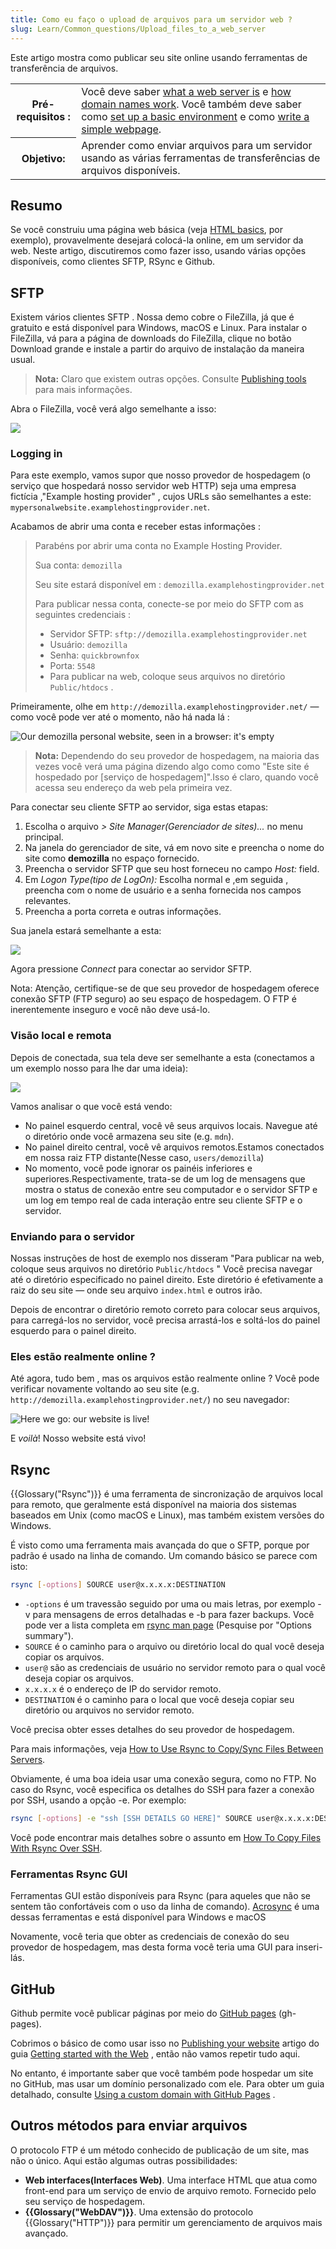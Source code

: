 ```yaml
---
title: Como eu faço o upload de arquivos para um servidor web ?
slug: Learn/Common_questions/Upload_files_to_a_web_server
---
```

Este artigo mostra como publicar seu site online usando ferramentas de transferência de arquivos.

<table class="learn-box standard-table">
  <tbody>
    <tr>
      <th scope="row">Pré-requisitos :</th>
      <td>
        Você deve saber
        <a href="https://developer.mozilla.org/en-US/Learn/What_is_a_web_server"
          >what a web server is</a
        >
        e
        <a
          href="https://developer.mozilla.org/en-US/Learn/Understanding_domain_names"
          >how domain names work</a
        >. Você também deve saber como
        <a href="/en-US/Learn/Set_up_a_basic_working_environment"
          >set up a basic environment</a
        >
        e como
        <a href="/en-US/Learn/HTML/Write_a_simple_page_in_HTML"
          >write a simple webpage</a
        >.
      </td>
    </tr>
    <tr>
      <th scope="row">Objetivo:</th>
      <td>
        Aprender como enviar arquivos para um servidor usando as várias
        ferramentas de transferências de arquivos disponíveis.
      </td>
    </tr>
  </tbody>
</table>

## Resumo

Se você construiu uma página web básica (veja [HTML basics](/pt-BR/docs/Learn/Getting_started_with_the_web/HTML_basics), por exemplo), provavelmente desejará colocá-la online, em um servidor da web. Neste artigo, discutiremos como fazer isso, usando várias opções disponíveis, como clientes SFTP, RSync e Github.

## SFTP

Existem vários clientes SFTP . Nossa demo cobre o FileZilla, já que é gratuito e está disponível para Windows, macOS e Linux. Para instalar o FileZilla, vá para a página de downloads do FileZilla, clique no botão Download grande e instale a partir do arquivo de instalação da maneira usual.

> **Nota:** Claro que existem outras opções. Consulte [Publishing tools](/en-US/Learn/How_much_does_it_cost#Publishing_tools.3A_FTP_client) para mais informações.

Abra o FileZilla, você verá algo semelhante a isso:

![](https://mdn.mozillademos.org/files/15767/filezilla-ui.png)

### Logging in

Para este exemplo, vamos supor que nosso provedor de hospedagem (o serviço que hospedará nosso servidor web HTTP) seja uma empresa fictícia ,"Example hosting provider" , cujos URLs são semelhantes a este: `mypersonalwebsite.examplehostingprovider.net`.

Acabamos de abrir uma conta e receber estas informações :

> Parabéns por abrir uma conta no Example Hosting Provider.
>
> Sua conta: `demozilla`
>
> Seu site estará disponível em : `demozilla.examplehostingprovider.net`
>
> Para publicar nessa conta, conecte-se por meio do SFTP com as seguintes credenciais :
>
> - Servidor SFTP: `sftp://demozilla.examplehostingprovider.net`
> - Usuário: `demozilla`
> - Senha: `quickbrownfox`
> - Porta: `5548`
> - Para publicar na web, coloque seus arquivos no diretório `Public/htdocs` .

Primeiramente, olhe em `http://demozilla.examplehostingprovider.net/` — como você pode ver até o momento, não há nada lá :

![Our demozilla personal website, seen in a browser: it's empty](https://mdn.mozillademos.org/files/9615/demozilla-empty.png)

> **Nota:** Dependendo do seu provedor de hospedagem, na maioria das vezes você verá uma página dizendo algo como como "Este site é hospedado por \[serviço de hospedagem]".Isso é claro, quando você acessa seu endereço da web pela primeira vez.

Para conectar seu cliente SFTP ao servidor, siga estas etapas:

1. Escolha o arquivo _> Site Manager(Gerenciador de sites)..._ no menu principal.
2. Na janela do gerenciador de site, vá em novo site e preencha o nome do site como **demozilla** no espaço fornecido.
3. Preencha o servidor SFTP que seu host forneceu no campo _Host:_ field.
4. Em _Logon Type(tipo de LogOn):_ Escolha normal e ,em seguida , preencha com o nome de usuário e a senha fornecida nos campos relevantes.
5. Preencha a porta correta e outras informações.

Sua janela estará semelhante a esta:

![](https://mdn.mozillademos.org/files/15769/site-manager.png)

Agora pressione _Connect_ para conectar ao servidor SFTP.

Nota: Atenção, certifique-se de que seu provedor de hospedagem oferece conexão SFTP (FTP seguro) ao seu espaço de hospedagem. O FTP é inerentemente inseguro e você não deve usá-lo.

### Visão local e remota

Depois de conectada, sua tela deve ser semelhante a esta (conectamos a um exemplo nosso para lhe dar uma ideia):

![](https://mdn.mozillademos.org/files/15768/connected.png)

Vamos analisar o que você está vendo:

- No painel esquerdo central, você vê seus arquivos locais. Navegue até o diretório onde você armazena seu site (e.g. `mdn`).
- No painel direito central, você vê arquivos remotos.Estamos conectados em nossa raiz FTP distante(Nesse caso, `users/demozilla`)
- No momento, você pode ignorar os painéis inferiores e superiores.Respectivamente, trata-se de um log de mensagens que mostra o status de conexão entre seu computador e o servidor SFTP e um log em tempo real de cada interação entre seu cliente SFTP e o servidor.

### Enviando para o servidor

Nossas instruções de host de exemplo nos disseram "Para publicar na web, coloque seus arquivos no diretório `Public/htdocs` " Você precisa navegar até o diretório especificado no painel direito. Este diretório é efetivamente a raiz do seu site — onde seu arquivo `index.html` e outros irão.

Depois de encontrar o diretório remoto correto para colocar seus arquivos, para carregá-los no servidor, você precisa arrastá-los e soltá-los do painel esquerdo para o painel direito.

### Eles estão realmente online ?

Até agora, tudo bem , mas os arquivos estão realmente online ? Você pode verificar novamente voltando ao seu site (e.g. `http://demozilla.examplehostingprovider.net/`) no seu navegador:

![Here we go: our website is live!](https://mdn.mozillademos.org/files/9627/here-we-go.png)

E _voilà_! Nosso website está vivo!

## Rsync

{{Glossary("Rsync")}} é uma ferramenta de sincronização de arquivos local para remoto, que geralmente está disponível na maioria dos sistemas baseados em Unix (como macOS e Linux), mas também existem versões do Windows.

É visto como uma ferramenta mais avançada do que o SFTP, porque por padrão é usado na linha de comando. Um comando básico se parece com isto:

```bash
rsync [-options] SOURCE user@x.x.x.x:DESTINATION
```

- `-options` é um travessão seguido por uma ou mais letras, por exemplo -v para mensagens de erros detalhadas e -b para fazer backups. Você pode ver a lista completa em [rsync man page](https://linux.die.net/man/1/rsync) (Pesquise por "Options summary").
- `SOURCE` é o caminho para o arquivo ou diretório local do qual você deseja copiar os arquivos.
- `user@` são as credenciais de usuário no servidor remoto para o qual você deseja copiar os arquivos.
- `x.x.x.x` é o endereço de IP do servidor remoto.
- `DESTINATION` é o caminho para o local que você deseja copiar seu diretório ou arquivos no servidor remoto.

Você precisa obter esses detalhes do seu provedor de hospedagem.

Para mais informações, veja [How to Use Rsync to Copy/Sync Files Between Servers](https://www.atlantic.net/hipaa-compliant-cloud-hosting-services/how-to-use-rsync-copy-sync-files-servers/).

Obviamente, é uma boa ideia usar uma conexão segura, como no FTP. No caso do Rsync, você especifica os detalhes do SSH para fazer a conexão por SSH, usando a opção -e. Por exemplo:

```bash
rsync [-options] -e "ssh [SSH DETAILS GO HERE]" SOURCE user@x.x.x.x:DESTINATION
```

Você pode encontrar mais detalhes sobre o assunto em [How To Copy Files With Rsync Over SSH](https://www.digitalocean.com/community/tutorials/how-to-copy-files-with-rsync-over-ssh).

### Ferramentas Rsync GUI

Ferramentas GUI estão disponíveis para Rsync (para aqueles que não se sentem tão confortáveis ​​com o uso da linha de comando). [Acrosync](https://acrosync.com/mac.html) é uma dessas ferramentas e está disponível para Windows e macOS

Novamente, você teria que obter as credenciais de conexão do seu provedor de hospedagem, mas desta forma você teria uma GUI para inseri-lás.

## GitHub

Github permite você publicar páginas por meio do [GitHub pages](https://pages.github.com/) (gh-pages).

Cobrimos o básico de como usar isso no [Publishing your website](https://developer.mozilla.org/en-US/Learn/Getting_started_with_the_web/Publishing_your_website) artigo do guia [Getting started with the Web](/en-US/Learn/Getting_started_with_the_web) , então não vamos repetir tudo aqui.

No entanto, é importante saber que você também pode hospedar um site no GitHub, mas usar um domínio personalizado com ele. Para obter um guia detalhado, consulte [Using a custom domain with GitHub Pages](https://help.github.com/articles/using-a-custom-domain-with-github-pages/) .

## Outros métodos para enviar arquivos

O protocolo FTP é um método conhecido de publicação de um site, mas não o único. Aqui estão algumas outras possibilidades:

- **Web interfaces(Interfaces Web)**. Uma interface HTML que atua como front-end para um serviço de envio de arquivo remoto. Fornecido pelo seu serviço de hospedagem.
- **{{Glossary("WebDAV")}}**. Uma extensão do protocolo {{Glossary("HTTP")}} para permitir um gerenciamento de arquivos mais avançado.
